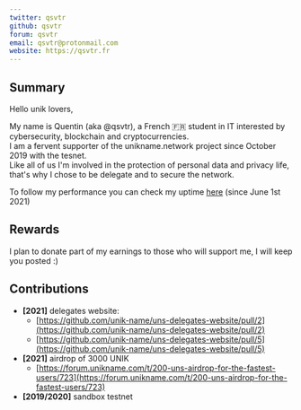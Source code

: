 ```yaml
---
twitter: qsvtr
github: qsvtr
forum: qsvtr
email: qsvtr@protonmail.com
website: https://qsvtr.fr
---
```


## Summary

Hello unik lovers,

My name is Quentin (aka @qsvtr), a French 🇫🇷 student in IT interested by cybersecurity, blockchain and cryptocurrencies.  
I am a fervent supporter of the unikname.network project since October 2019 with the tesnet.  
Like all of us I'm involved in the protection of personal data and privacy life, that's why I chose to be delegate and to secure the network.

To follow my performance you can check my uptime [here](https://stats.uptimerobot.com/RBv5QfrYMv) (since June 1st 2021)

## Rewards

I plan to donate part of my earnings to those who will support me, I will keep you posted :)

## Contributions

- **[2021]** delegates website:
  - [https://github.com/unik-name/uns-delegates-website/pull/2](https://github.com/unik-name/uns-delegates-website/pull/2)
  - [https://github.com/unik-name/uns-delegates-website/pull/5](https://github.com/unik-name/uns-delegates-website/pull/5)
- **[2021]** airdrop of 3000 UNIK
  - [https://forum.unikname.com/t/200-uns-airdrop-for-the-fastest-users/723](https://forum.unikname.com/t/200-uns-airdrop-for-the-fastest-users/723)
- **[2019/2020]** sandbox testnet

